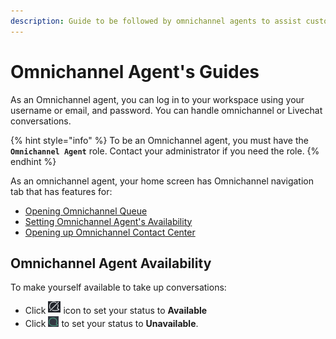 ```yaml
---
description: Guide to be followed by omnichannel agents to assist customers.
---
```


# Omnichannel Agent's Guides

As an Omnichannel agent, you can log in to your workspace using your username or email, and password. You can handle omnichannel or Livechat conversations.

{% hint style="info" %}
To be an Omnichannel agent, you must have the **`Omnichannel Agent`** role. Contact your administrator if you need the role.
{% endhint %}

As an omnichannel agent, your home screen has Omnichannel navigation tab that has features for:

* [Opening Omnichannel Queue](omnichannel-queue.md)
* [Setting Omnichannel Agent's Availability](./#undefined)
* [Opening up Omnichannel Contact Center](omnichannel-contact-center/)

## Omnichannel Agent Availability

To make yourself available to take up conversations:

* Click ![](../../.gitbook/assets/chats-off.png) icon to set your status to **Available**
* Click <img src="../../.gitbook/assets/chats-on.png" alt="" data-size="line"> to set your status to **Unavailable**.

